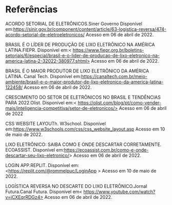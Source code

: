 # Referências

ACORDO SETORIAL DE ELETRÔNICOS.Siner Governo
Disponível em:<https://sinir.gov.br/component/content/article/63-logistica-reversa/474-acordo-setorial-de-eletroeletronicos/> Acesso em 06 de abril de 2022.

BRASIL É O LÍDER DE PRODUÇÃO DE LIXO ELETRÔNICO NA AMÉRICA LATINA.FIEPR.
Disponível em:< https://www.fiepr.org.br/boletins-setoriais/6/especial/brasil-e-o-lider-de-producao-de-lixo-eletronico-na-america-latina-2-32022-380977.shtml> Acesso em 06 de abril de 2022.

BRASIL É O MAIOR PRODUTOR DE LIXO ELETRÔNICO DA AMÉRICA LATINA. Canal Tech.
Disponível em:<https://canaltech.com.br/meio-ambiente/brasil-e-o-maior-produtor-de-lixo-eletronico-da-america-latina-122458/> Acesso em 06 de abril de 2022.

CRESCIMENTO DO SETOR DE ELETRÔNICOS NO BRASIL E TENDÊNCIAS PARA 2022.Olist.
Disponível em:< https://olist.com/blog/pt/como-vender-mais/inteligencia-competitiva/setor-de-eletronicos/> Acesso em 06 de abril de 2022

CSS WEBSITE LAYOUTh. W3school. Disponível em:<https://www.w3schools.com/css/css_website_layout.asp> Acesso em 10 de maio de 2022.

LIXO ELETRÔNICO: SAIBA COMO E ONDE DESCARTAR CORRETAMENTE. ECOASSIST.
Disponível em:<https://ecoassist.com.br/como-e-onde-descartar-seu-lixo-eletronico/>> Acesso em 06 de abril de 2022.

LOGIN APP.REPLIT. Disponível em:<https://replit.com/@rommelpuc/LoginApp > Acesso em 10 de maio de 2022.

LOGÍSTICA REVERSA NO DESCARTE DO LIXO ELETRÔNICO.Jornal Futura.Canal Futura.
Disponível em< https://www.youtube.com/watch?v=jCXEqrRDGz4> Acesso em 06 de abril de 2022.







